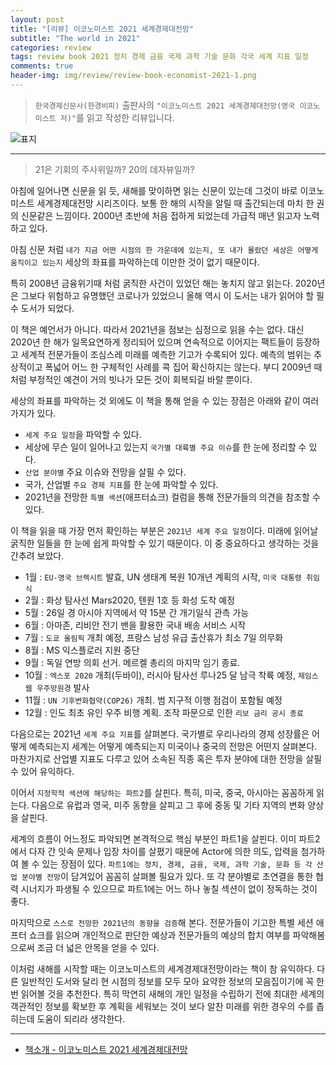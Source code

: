 ```yaml
---  
layout: post  
title: "[리뷰] 이코노미스트 2021 세계경제대전망"  
subtitle: "The world in 2021"  
categories: review  
tags: review book 2021 정치 경제 금융 국제 과학 기술 문화 각국 세계 지표 일정
comments: true  
header-img: img/review/review-book-economist-2021-1.png
---  
```

  
> `한국경제신문사(한경비피)` 출판사의 `"이코노미스트 2021 세계경제대전망(영국 이코노미스트 저)"`를 읽고 작성한 리뷰입니다.  

![표지](https://theorydb.github.io/assets/img/review/review-book-economist-2021-1.png)  

---

> 21은 기회의 주사위일까? 20의 데자뷰일까?

아침에 일어나면 신문을 읽 듯, 새해를 맞이하면 읽는 신문이 있는데 그것이 바로 이코노미스트 세계경제대전망 시리즈이다. 보통 한 해의 시작을 알릴 때 출간되는데 마치 한 권의 신문같은 느낌이다. 2000년 초반에 처음 접하게 되었는데 가급적 매년 읽고자 노력하고 있다. 

아침 신문 처럼 `내가 지금 어떤 시점의 한 가운데에 있는지, 또 내가 몰랐던 세상은 어떻게 움직이고 있는지` 세상의 좌표를 파악하는데 이만한 것이 없기 때문이다.

특히 2008년 금융위기때 처럼 굵직한 사건이 있었던 해는 놓치지 않고 읽는다. 2020년은 그보다 위험하고 유명했던 코로나가 있었으니 올해 역시 이 도서는 내가 읽어야 할 필수 도서가 되었다. 

이 책은 예언서가 아니다. 따라서 2021년을 점보는 심정으로 읽을 수는 없다. 대신 2020년 한 해가 일목요연하게 정리되어 있으며 연속적으로 이어지는 팩트들이 등장하고 세계적 전문가들이 조심스레 미래를 예측한 기고가 수록되어 있다. 예측의 범위는 추상적이고 폭넓어 어느 한 구체적인 사례를 콕 집어 확신하지는 않는다. 부디 2009년 때처럼 부정적인 예견이 거의 빗나가 모든 것이 회복되길 바랄 뿐이다.

세상의 좌표를 파악하는 것 외에도 이 책을 통해 얻을 수 있는 장점은 아래와 같이 여러가지가 있다. 
* `세계 주요 일정`을 파악할 수 있다.
* 세상에 무슨 일이 일어나고 있는지 `국가별 대륙별 주요 이슈`를 한 눈에 정리할 수 있다. 
* `산업 분야별` 주요 이슈와 전망을 살필 수 있다.
* 국가, 산업별 `주요 경제 지표`를 한 눈에 파악할 수 있다.
* 2021년을 전망한 `특별 섹션`(애프터쇼크) 컬럼을 통해 전문가들의 의견을 참조할 수 있다.

이 책을 읽을 때 가장 먼저 확인하는 부분은 `2021년 세계 주요 일정`이다. 미래에 읽어날 굵직한 일들을 한 눈에 쉽게 파악할 수 있기 때문이다. 이 중 중요하다고 생각하는 것을 간추려 보았다. 
* 1월 : `EU-영국 브렉시트` 발효, UN 생태계 복원 10개년 계획의 시작, `미국 대통령 취임식`
* 2월 : 화상 탐사선 Mars2020, 텐원 1호 등 화성 도착 예정
* 5월 : 26일 경 아시아 지역에서 약 15분 간 개기일식 관측 가능
* 6월 : 아마존, 리비안 전기 밴을 활용한 국내 배송 서비스 시작
* 7월 : `도쿄 올림픽` 개최 예정, 프랑스 남성 유급 출산휴가 최소 7일 의무화
* 8월 : MS 익스플로러 지원 중단
* 9월 : 독일 연방 의회 선거. 메르켈 총리의 마지막 임기 종료.
* 10월 : `엑스포 2020` 개최(두바이), 러시아 탐사선 루나25 달 남극 착륙 예정, `제임스 웹 우주망원경` 발사
* 11월 : `UN 기후변화협약(COP26)` 개최. 범 지구적 이행 점검이 포함될 예정
* 12월 : 인도 최초 유인 우주 비행 계획. 조작 파문으로 인한 `리보 금리 공시 종료`

다음으로는 2021년 `세계 주요 지표`를 살펴본다. 국가별로 우리나라의 경제 성장률은 어떻게 예측되는지 세계는 어떻게 예측되는지 미국이나 중국의 전망은 어떤지 살펴본다. 마찬가지로 산업별 지표도 다루고 있어 소속된 직종 혹은 투자 분야에 대한 전망을 살필 수 있어 유익하다.

이어서 `지정학적 섹션에 해당하는 파트2`를 살핀다. 특히, 미국, 중국, 아시아는 꼼꼼하게 읽는다. 다음으로 유럽과 영국, 미주 동향을 살피고 그 후에 중동 및 기타 지역의 변화 양상을 살핀다.

세계의 흐름이 어느정도 파악되면 본격적으로 핵심 부분인 파트1을 살핀다. 이미 파트2에서 다자 간 잇속 문제나 입장 차이를 살폈기 때문에 Actor에 의한 의도, 압력을 첨가하여 볼 수 있는 장점이 있다. `파트1에는 정치, 경제, 금융, 국제, 과학 기술, 문화 등 각 산업 분야별 전망`이 담겨있어 꼼꼼히 살펴볼 필요가 있다. 또 각 분야별로 초연결을 통한 협력 시너지가 파생될 수 있으므로 파트1에는 어느 하나 놓칠 섹션이 없이 정독하는 것이 좋다.

마지막으로 `스스로 전망한 2021년의 동향을 검증`해 본다. 전문가들이 기고한 특별 세션 애프터 쇼크를 읽으며 개인적으로 판단한 예상과 전문가들의 예상의 합치 여부를 파악해봄으로써 조금 더 넓은 안목을 얻을 수 있다. 

이처럼 새해를 시작할 때는 이코노미스트의 세계경제대전망이라는 책이 참 유익하다. 다른 일반적인 도서와 달리 현 시점의 정보를 모두 모아 요약한 정보의 모음집이기에 꼭 한 번 읽어볼 것을 추천한다. 특히 막연히 새해의 개인 일정을 수립하기 전에 최대한 세계의 객관적인 정보를 확보한 후 계획을 세워보는 것이 보다 알찬 미래를 위한 경우의 수를 좁히는데 도움이 되리라 생각한다. 

---
* [책소개 - 이코노미스트 2021 세계경제대전망](http://www.yes24.com/Product/Goods/95753726)
